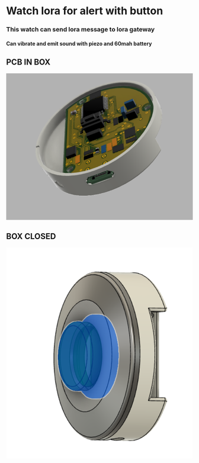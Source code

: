 # Watch lora for alert with button

### This watch can send lora message to lora gateway
#### Can vibrate and emit sound with piezo and 60mah battery

## PCB IN BOX
![pcb in box view](views/with-pcb.PNG)

## BOX CLOSED
![global view](views/Capture.PNG)